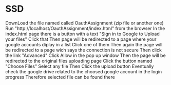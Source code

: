 # SSD

DownLoad the file named called OauthAssignment (zip file or another one)
Run "http://localhost/OauthAssignment/index.html" from the browser
In the index.html page there is a button with a text "Sign in to Google to Upload your files"
Click that
Then page will be redirected to a page where your google accounts diplay in a list
Click one of them
Then again the page will be redirected to a page wich says the connection is not secure
Then click the link  "Advanced"
Click Allow in the pop up window
Then the page will be redirected to the original files uploading page 
Click the button named "Choose Files"
Select any file
Then Click the upload button
Eventually check the google drive related to the choosed google account in the login progress
Therefore selected file can be found there
